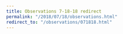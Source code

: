 ```yaml
---
title: Observations 7-18-18 redirect
permalink: "/2018/07/18/observations.html"
redirect_to: "/observations/071818.html"
---
```


